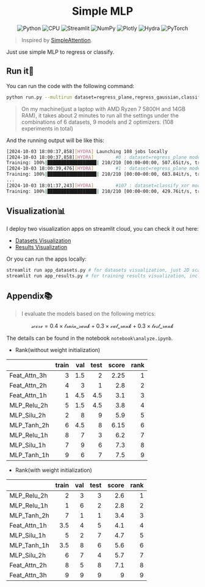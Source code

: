 <div align="center">

# Simple MLP

![Python](https://img.shields.io/badge/Python-3.11-blue)
![CPU](https://img.shields.io/badge/CPU-x86__64-lightgrey)
![Streamlit](https://img.shields.io/badge/Streamlit-1.39.0-FF4B4B)
![NumPy](https://img.shields.io/badge/NumPy-1.26.4-013243)
![Plotly](https://img.shields.io/badge/Plotly-5.19.0-3F4F75)
![Hydra](https://img.shields.io/badge/HYDRA-1.3.2-89B8CD)
![PyTorch](https://img.shields.io/badge/PyTorch-2.2.0-EE4C2C)

</div>

> Inspired by [SimpleAttention](https://github.com/donglinkang2021/SimpleAttention).

Just use simple MLP to regress or classify.

## Run it💨

You can run the code with the following command:

```bash
python run.py --multirun dataset=regress_plane,regress_gaussian,classify_two_gauss,classify_spiral,classify_circle,classify_xor model=mlp_relu_1h,mlp_relu_2h,mlp_tanh_1h,mlp_tanh_2h,mlp_silu_1h,mlp_silu_2h,feat_attn_1h,feat_attn_2h,feat_attn_3h optimizer=adam,sgd
```

> On my machine(just a laptop with AMD Ryzen 7 5800H and 14GB RAM), it takes about 2 minutes to run all the settings under the combinations of 6 datasets, 9 models and 2 optimizers. (108 experiments in total)

And the running output will be like this:

```bash
[2024-10-03 18:00:37,858][HYDRA] Launching 108 jobs locally
[2024-10-03 18:00:37,858][HYDRA]        #0 : dataset=regress_plane model=mlp_relu_1h optimizer=adam
Training: 100%|██████████████████| 210/210 [00:00<00:00, 507.65it/s, train=0.00677, val=0.00826, test=0.00795, step=209]
[2024-10-03 18:00:39,476][HYDRA]        #1 : dataset=regress_plane model=mlp_relu_1h optimizer=sgd
Training: 100%|██████████████████| 210/210 [00:00<00:00, 683.84it/s, train=0.00618, val=0.00827, test=0.00712, step=209]
...
[2024-10-03 18:01:37,243][HYDRA]        #107 : dataset=classify_xor model=feat_attn_3h optimizer=sgd
Training: 100%|██████████████████| 210/210 [00:00<00:00, 429.76it/s, train=0.693, val=0.693, test=0.694, step=209]
```

## Visualization📊

I deploy two visualization apps on streamlit cloud, you can check it out here:

- [Datasets Visualization](https://donglinkang2021-simplemlp-app-datasets-t3w3g8.streamlit.app/)
- [Results Visualization](https://donglinkang2021-simplemlp-app-results-5v1xze.streamlit.app/)

Or you can run the apps locally:

```bash
streamlit run app_datasets.py # for datasets visualization, just 2D scatter plot
streamlit run app_results.py # for training results visualization, including `config.yaml` and loss curve of 108 experiments
```

## Appendix📚

> I evaluate the models based on the following metrics:

$$
\mathcal{score} = 0.4 \times \mathcal{train\_rank} + 0.3 \times \mathcal{val\_rank} + 0.3 \times \mathcal{test\_rank}
$$

The details can be found in the notebook `notebook\analyze.ipynb`.

- Rank(without weight initialization)

|              |   train |   val |   test |   score |   rank |
|:-------------|--------:|------:|-------:|--------:|-------:|
| Feat_Attn_3h |       3 |   1.5 |    2   |    2.25 |      1 |
| Feat_Attn_2h |       4 |   3   |    1   |    2.8  |      2 |
| Feat_Attn_1h |       1 |   4.5 |    4.5 |    3.1  |      3 |
| MLP_Relu_2h  |       5 |   1.5 |    4.5 |    3.8  |      4 |
| MLP_Silu_2h  |       2 |   8   |    9   |    5.9  |      5 |
| MLP_Tanh_2h  |       6 |   4.5 |    8   |    6.15 |      6 |
| MLP_Relu_1h  |       8 |   7   |    3   |    6.2  |      7 |
| MLP_Silu_1h  |       7 |   9   |    6   |    7.3  |      8 |
| MLP_Tanh_1h  |       9 |   6   |    7   |    7.5  |      9 |

- Rank(with weight initialization)

|              |   train |   val |   test |   score |   rank |
|:-------------|--------:|------:|-------:|--------:|-------:|
| MLP_Relu_2h  |     2   |     3 |      3 |     2.6 |      1 |
| MLP_Relu_1h  |     1   |     6 |      2 |     2.8 |      2 |
| MLP_Tanh_2h  |     7   |     1 |      1 |     3.4 |      3 |
| Feat_Attn_1h |     3.5 |     4 |      5 |     4.1 |      4 |
| MLP_Silu_1h  |     5   |     2 |      7 |     4.7 |      5 |
| MLP_Tanh_1h  |     3.5 |     8 |      6 |     5.6 |      6 |
| MLP_Silu_2h  |     6   |     7 |      4 |     5.7 |      7 |
| Feat_Attn_2h |     8   |     5 |      8 |     7.1 |      8 |
| Feat_Attn_3h |     9   |     9 |      9 |     9   |      9 |

